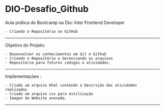 # DIO-Desafio_Github

Aula prática do Bootcamp na Dio: Inter Frontend Developer

    - Criando o Repositório no GitHub

---

Objetivo do Projeto:

    - Desenvolver os conhecimentos em Git e Github
    - Criando o Repositório e Gerenciando os arquivos
    - Repositório para futuros códigos e atividades.
---

Implementações :
    
    - Criado um arquivo Html contendo a Descrição das atividades realizadas 
    - Criado um arquivo css para estilização
    - Imagen da Website anexada.
---




